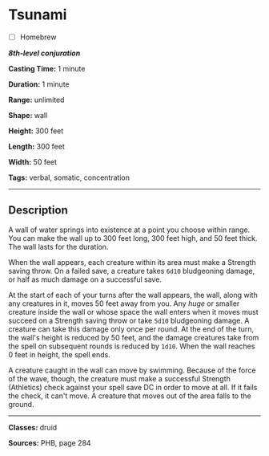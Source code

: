 # Tsunami

- [ ] Homebrew

***8th-level conjuration***

**Casting Time:** 1 minute

**Duration:** 1 minute

**Range:** unlimited

**Shape:** wall

**Height:** 300 feet

**Length:** 300 feet

**Width:** 50 feet

**Tags:** verbal, somatic, concentration

---

## Description
A wall of water springs into existence at a point you choose within range.
You can make the wall up to 300 feet long, 300 feet high, and 50 feet thick.
The wall lasts for the duration.

When the wall appears, each creature within its area must make a Strength saving throw.
On a failed save, a creature takes `6d10` bludgeoning damage, or half as much damage on a successful save.

At the start of each of your turns after the wall appears, the wall, along with any creatures in it, moves 50 feet away from you.
Any *huge* or smaller creature inside the wall or whose space the wall enters when it moves must succeed on a Strength saving throw or take `5d10` bludgeoning damage.
A creature can take this damage only once per round.
At the end of the turn, the wall's height is reduced by 50 feet, and the damage creatures take from the spell on subsequent rounds is reduced by `1d10`.
When the wall reaches 0 feet in height, the spell ends.

A creature caught in the wall can move by swimming.
Because of the force of the wave, though, the creature must make a successful Strength (Athletics) check against your spell save DC in order to move at all.
If it fails the check, it can't move.
A creature that moves out of the area falls to the ground.

---

**Classes:** druid

**Sources:** PHB, page 284
